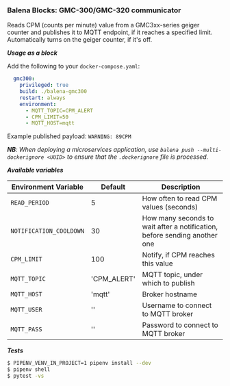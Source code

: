 ### Balena Blocks: GMC-300/GMC-320 communicator

Reads CPM (counts per minute) value from a GMC3xx-series geiger counter and publishes it to MQTT endpoint, if it reaches a specified limit.
Automatically turns on the geiger counter, if it's off.

___Usage as a block___

Add the following to your `docker-compose.yaml`:

```yaml
  gmc300:
    privileged: true
    build: ./balena-gmc300
    restart: always
    environment:
      - MQTT_TOPIC=CPM_ALERT
      - CPM_LIMIT=50
      - MQTT_HOST=mqtt
```

Example published payload: `WARNING: 89CPM`

***NB**: When deploying a microservices application, use `balena push --multi-dockerignore <UUID>` to ensure that the `.dockerignore` file is processed.*


___Available variables___

| Environment Variable    | Default       | Description                                                                |
| ----------------------- | ------------- | -------------------------------------------------------------------------- |
| `READ_PERIOD`           |  5            | How often to read CPM values (seconds)                                     |
| `NOTIFICATION_COOLDOWN` |  30           | How many seconds to wait after a notification, before sending another one  |
| `CPM_LIMIT`             |  100          | Notify, if CPM reaches this value                                          |
| `MQTT_TOPIC`            |  'CPM_ALERT'  | MQTT topic, under which to publish                                         |
| `MQTT_HOST`             |  'mqtt'       | Broker hostname                                                            |
| `MQTT_USER`             |  ''           | Username to connect to MQTT broker                                         |
| `MQTT_PASS`             |  ''           | Password to connect to MQTT broker                                         |


___Tests___

```bash
$ PIPENV_VENV_IN_PROJECT=1 pipenv install --dev
$ pipenv shell
$ pytest -vs
```
